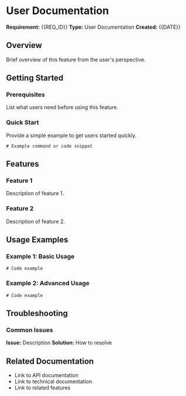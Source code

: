 # User Documentation

**Requirement:** {{REQ_ID}}
**Type:** User Documentation
**Created:** {{DATE}}

## Overview

Brief overview of this feature from the user's perspective.

## Getting Started

### Prerequisites

List what users need before using this feature.

### Quick Start

Provide a simple example to get users started quickly.

```
# Example command or code snippet
```

## Features

### Feature 1

Description of feature 1.

### Feature 2

Description of feature 2.

## Usage Examples

### Example 1: Basic Usage

```
# Code example
```

### Example 2: Advanced Usage

```
# Code example
```

## Troubleshooting

### Common Issues

**Issue:** Description
**Solution:** How to resolve

## Related Documentation

- Link to API documentation
- Link to technical documentation
- Link to related features
